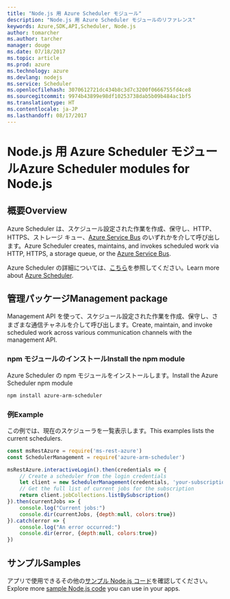 ```yaml
---
title: "Node.js 用 Azure Scheduler モジュール"
description: "Node.js 用 Azure Scheduler モジュールのリファレンス"
keywords: Azure,SDK,API,Scheduler, Node.js
author: tomarcher
ms.author: tarcher
manager: douge
ms.date: 07/18/2017
ms.topic: article
ms.prod: azure
ms.technology: azure
ms.devlang: nodejs
ms.service: Scheduler
ms.openlocfilehash: 3070612721dc434b8c3d7c3200f0666755fd4ce8
ms.sourcegitcommit: 9974b43899e98df10253738dab5b09b484ac1bf5
ms.translationtype: HT
ms.contentlocale: ja-JP
ms.lasthandoff: 08/17/2017
---
```

# <a name="azure-scheduler-modules-for-nodejs"></a><span data-ttu-id="944d6-104">Node.js 用 Azure Scheduler モジュール</span><span class="sxs-lookup"><span data-stu-id="944d6-104">Azure Scheduler modules for Node.js</span></span>

## <a name="overview"></a><span data-ttu-id="944d6-105">概要</span><span class="sxs-lookup"><span data-stu-id="944d6-105">Overview</span></span>

<span data-ttu-id="944d6-106">Azure Scheduler は、スケジュール設定された作業を作成、保守し、HTTP、HTTPS、ストレージ キュー、[Azure Service Bus](/azure/service-bus-messaging/service-bus-messaging-overview) のいずれかを介して呼び出します。</span><span class="sxs-lookup"><span data-stu-id="944d6-106">Azure Scheduler creates, maintains, and invokes scheduled work via HTTP, HTTPS, a storage queue, or the [Azure Service Bus](/azure/service-bus-messaging/service-bus-messaging-overview).</span></span>

<span data-ttu-id="944d6-107">Azure Scheduler の詳細については、[こちら](/azure/scheduler/scheduler-intro)を参照してください。</span><span class="sxs-lookup"><span data-stu-id="944d6-107">Learn more about [Azure Scheduler](/azure/scheduler/scheduler-intro).</span></span>

## <a name="management-package"></a><span data-ttu-id="944d6-108">管理パッケージ</span><span class="sxs-lookup"><span data-stu-id="944d6-108">Management package</span></span>

<span data-ttu-id="944d6-109">Management API を使って、スケジュール設定された作業を作成、保守し、さまざまな通信チャネルを介して呼び出します。</span><span class="sxs-lookup"><span data-stu-id="944d6-109">Create, maintain, and invoke scheduled work across various communication channels with the management API.</span></span>

### <a name="install-the-npm-module"></a><span data-ttu-id="944d6-110">npm モジュールのインストール</span><span class="sxs-lookup"><span data-stu-id="944d6-110">Install the npm module</span></span>

<span data-ttu-id="944d6-111">Azure Scheduler の npm モジュールをインストールします。</span><span class="sxs-lookup"><span data-stu-id="944d6-111">Install the Azure Scheduler npm module</span></span>

```bash
npm install azure-arm-scheduler
```

### <a name="example"></a><span data-ttu-id="944d6-112">例</span><span class="sxs-lookup"><span data-stu-id="944d6-112">Example</span></span>

<span data-ttu-id="944d6-113">この例では、現在のスケジューラを一覧表示します。</span><span class="sxs-lookup"><span data-stu-id="944d6-113">This examples lists the current schedulers.</span></span>

```javascript
const msRestAzure = require('ms-rest-azure')
const SchedulerManagement = require('azure-arm-scheduler')

msRestAzure.interactiveLogin().then(credentials => {
    // Create a scheduler from the login credentials
    let client = new SchedulerManagement(credentials, 'your-subscription-id')
    // Get the full list of current jobs for the subscription
    return client.jobCollections.listBySubscription()
}).then(currentJobs => {
    console.log("Current jobs:")
    console.dir(currentJobs, {depth:null, colors:true})
}).catch(error => {
    console.log("An error occurred:")
    console.dir(error, {depth:null, colors:true})
})
```

## <a name="samples"></a><span data-ttu-id="944d6-114">サンプル</span><span class="sxs-lookup"><span data-stu-id="944d6-114">Samples</span></span>

<span data-ttu-id="944d6-115">アプリで使用できるその他の[サンプル Node.js コード](https://azure.microsoft.com/resources/samples/?platform=nodejs)を確認してください。</span><span class="sxs-lookup"><span data-stu-id="944d6-115">Explore more [sample Node.js code](https://azure.microsoft.com/resources/samples/?platform=nodejs) you can use in your apps.</span></span>
